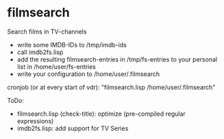 # filmsearch
Search films in TV-channels

- write some IMDB-IDs to /tmp/imdb-ids
- call imdb2fs.lisp
- add the resulting filmsearch-entries in /tmp/fs-entries to your personal
  list in /home/user/fs-entries
- write your configuration to /home/user/.filmsearch

cronjob (or at every start of vdr):
"filmsearch.lisp /home/user/.filmsearch"

ToDo:
- filmsearch.lisp (check-title): optimize (pre-compiled regular expressions)
- imdb2fs.lisp: add support for TV Series
